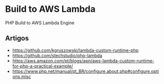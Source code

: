# Build to AWS Lambda
PHP Build to AWS Lambda Engine

## Artigos
 - https://github.com/kgruszowski/lambda-custom-runtime-php
 - https://github.com/stechstudio/php-lambda
 - https://aws.amazon.com/pt/blogs/apn/aws-lambda-custom-runtime-for-php-a-practical-example/
 - https://www.php.net/manual/pt_BR/configure.about.php#configure.options.misc
